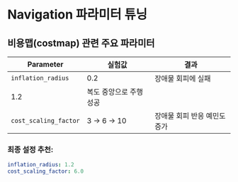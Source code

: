 # Navigation 파라미터 튜닝

## 비용맵(costmap) 관련 주요 파라미터

| Parameter | 실험값 | 결과 |
|-----------|--------|------|
| `inflation_radius` | 0.2 | 장애물 회피에 실패 |
| 1.2 | 복도 중앙으로 주행 성공 |
| `cost_scaling_factor` | 3 → 6 → 10 | 장애물 회피 반응 예민도 증가 |

### 최종 설정 추천:
```yaml
inflation_radius: 1.2
cost_scaling_factor: 6.0
